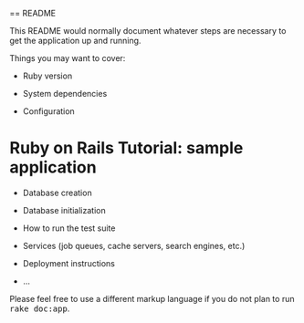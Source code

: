 == README

This README would normally document whatever steps are necessary to get the
application up and running.

Things you may want to cover:

* Ruby version

* System dependencies

* Configuration
# Ruby on Rails Tutorial: sample application

* Database creation

* Database initialization

* How to run the test suite

* Services (job queues, cache servers, search engines, etc.)

* Deployment instructions

* ...


Please feel free to use a different markup language if you do not plan to run
<tt>rake doc:app</tt>.
